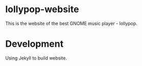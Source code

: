 # lollypop-website
This is the website of the best GNOME music player - lollypop.

# Development
Using Jekyll to build website.
